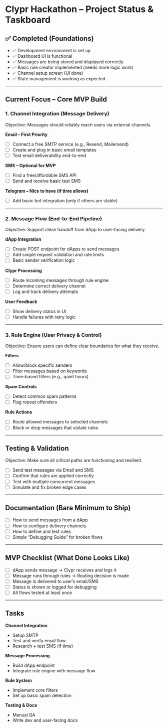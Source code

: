 # Clypr Hackathon – Project Status & Taskboard

## ✅ Completed (Foundations)

* ✅ Development environment is set up
* ✅ Dashboard UI is functional
* ✅ Messages are being stored and displayed correctly
* ✅ Basic rule creator implemented (needs more logic work)
* ✅ Channel setup screen (UI done)
* ✅ State management is working as expected

---

## Current Focus – Core MVP Build

### 1. Channel Integration (Message Delivery)

Objective: Messages should reliably reach users via external channels.

**Email – First Priority**

* [ ] Connect a free SMTP service (e.g., Resend, Mailersend)
* [ ] Create and plug in basic email templates
* [ ] Test email deliverability end-to-end

**SMS – Optional for MVP**

* [ ] Find a free/affordable SMS API
* [ ] Send and receive basic test SMS

**Telegram – Nice to have (if time allows)**

* [ ] Add basic bot integration (only if others are stable)

---

### 2. Message Flow (End-to-End Pipeline)

Objective: Support clean handoff from dApp to user-facing delivery.

**dApp Integration**

* [ ] Create POST endpoint for dApps to send messages
* [ ] Add simple request validation and rate limits
* [ ] Basic sender verification logic

**Clypr Processing**

* [ ] Route incoming messages through rule engine
* [ ] Determine correct delivery channel
* [ ] Log and track delivery attempts

**User Feedback**

* [ ] Show delivery status in UI
* [ ] Handle failures with retry logic

---

### 3. Rule Engine (User Privacy & Control)

Objective: Ensure users can define clear boundaries for what they receive.

**Filters**

* [ ] Allow/block specific senders
* [ ] Filter messages based on keywords
* [ ] Time-based filters (e.g., quiet hours)

**Spam Controls**

* [ ] Detect common spam patterns
* [ ] Flag repeat offenders

**Rule Actions**

* [ ] Route allowed messages to selected channels
* [ ] Block or drop messages that violate rules

---

## Testing & Validation

Objective: Make sure all critical paths are functioning and resilient.

* [ ] Send test messages via Email and SMS
* [ ] Confirm that rules are applied correctly
* [ ] Test with multiple concurrent messages
* [ ] Simulate and fix broken edge cases

---

## Documentation (Bare Minimum to Ship)

* [ ] How to send messages from a dApp
* [ ] How to configure delivery channels
* [ ] How to define and test rules
* [ ] Simple “Debugging Guide” for broken flows

---

## MVP Checklist (What Done Looks Like)

* [ ] dApp sends message → Clypr receives and logs it
* [ ] Message runs through rules → Routing decision is made
* [ ] Message is delivered to user’s email/SMS
* [ ] Status is shown or logged for debugging
* [ ] All flows tested at least once

---

## Tasks

**Channel Integration**

* Setup SMTP
* Test and verify email flow
* Research + test SMS (if time)

**Message Processing**

* Build dApp endpoint
* Integrate rule engine with message flow

**Rule System**

* Implement core filters
* Set up basic spam detection

**Testing & Docs**

* Manual QA
* Write dev and user-facing docs
